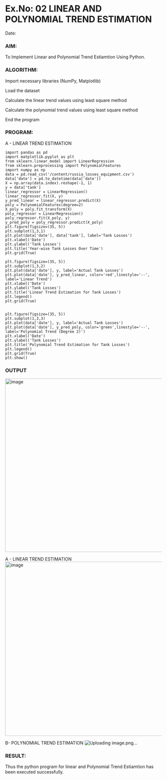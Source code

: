 # Ex.No: 02 LINEAR AND POLYNOMIAL TREND ESTIMATION
Date:
### AIM:
To Implement Linear and Polynomial Trend Estiamtion Using Python.

### ALGORITHM:
Import necessary libraries (NumPy, Matplotlib)

Load the dataset

Calculate the linear trend values using least square method

Calculate the polynomial trend values using least square method

End the program
### PROGRAM:
A - LINEAR TREND ESTIMATION
```
import pandas as pd
import matplotlib.pyplot as plt
from sklearn.linear_model import LinearRegression
from sklearn.preprocessing import PolynomialFeatures
import numpy as np
data = pd.read_csv('/content/russia_losses_equipment.csv')
data['date'] = pd.to_datetime(data['date'])
X = np.array(data.index).reshape(-1, 1)
y = data['tank']
linear_regressor = LinearRegression()
linear_regressor.fit(X, y)
y_pred_linear = linear_regressor.predict(X)
poly = PolynomialFeatures(degree=2)
X_poly = poly.fit_transform(X)
poly_regressor = LinearRegression()
poly_regressor.fit(X_poly, y)
y_pred_poly = poly_regressor.predict(X_poly)
plt.figure(figsize=(35, 5))
plt.subplot(1,3,1)
plt.plot(data['date'], data['tank'], label='Tank Losses')
plt.xlabel('Date')
plt.ylabel('Tank Losses')
plt.title('Year-wise Tank Losses Over Time')
plt.grid(True)

plt.figure(figsize=(35, 5))
plt.subplot(1,3,2)
plt.plot(data['date'], y, label='Actual Tank Losses')
plt.plot(data['date'], y_pred_linear, color='red',linestyle='--', label='Linear Trend')
plt.xlabel('Date')
plt.ylabel('Tank Losses')
plt.title('Linear Trend Estimation for Tank Losses')
plt.legend()
plt.grid(True)


plt.figure(figsize=(35, 5))
plt.subplot(1,3,3)
plt.plot(data['date'], y, label='Actual Tank Losses')
plt.plot(data['date'], y_pred_poly, color='green',linestyle='--', label='Polynomial Trend (Degree 2)')
plt.xlabel('Date')
plt.ylabel('Tank Losses')
plt.title('Polynomial Trend Estimation for Tank Losses')
plt.legend()
plt.grid(True)
plt.show()
```

### OUTPUT
<img width="1042" height="556" alt="image" src="https://github.com/user-attachments/assets/df47383b-180c-46f3-b91a-a80fac89ba14" />

A - LINEAR TREND ESTIMATION
<img width="1042" height="558" alt="image" src="https://github.com/user-attachments/assets/940ecc0d-73f4-4edc-ab10-213ef7e2c751" />



B- POLYNOMIAL TREND ESTIMATION
![Uploading image.png…]()


### RESULT:
Thus the python program for linear and Polynomial Trend Estiamtion has been executed successfully.
